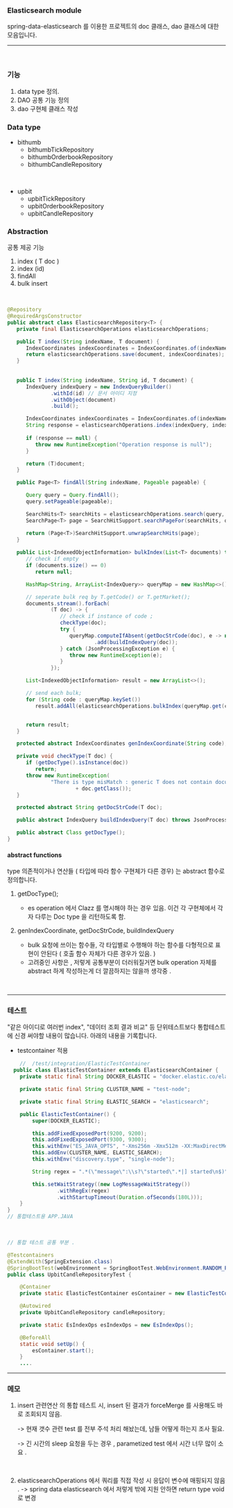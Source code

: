### Elasticsearch module

spring-data-elasticsearch 를 이용한 프로젝트의 doc 클래스, dao 클래스에 대한 모음입니다.

---

</br>

### 기능

1. data type 정의. 
2. DAO 공통 기능 정의
3. dao 구현체 클래스 작성


### Data type

- bithumb
  - bithumbTickRepository
  - bithumbOrderbookRepository
  - bithumbCandleRepository


</br>

- upbit
   - upbitTickRepository
   - upbitOrderbookRepository
   - upbitCandleRepository



###  Abstraction

공통 제공 기능
1. index ( T doc )
2. index (id)
3. findAll
4. bulk insert 

</br>

```java
@Repository
@RequiredArgsConstructor
public abstract class ElasticsearchRepository<T> {
   private final ElasticsearchOperations elasticsearchOperations;

   public T index(String indexName, T document) {
      IndexCoordinates indexCoordinates = IndexCoordinates.of(indexName);
      return elasticsearchOperations.save(document, indexCoordinates);
   }
   
   
   public T index(String indexName, String id, T document) {
      IndexQuery indexQuery = new IndexQueryBuilder()
              .withId(id) // 문서 아이디 지정
              .withObject(document)
              .build();

      IndexCoordinates indexCoordinates = IndexCoordinates.of(indexName);
      String response = elasticsearchOperations.index(indexQuery, indexCoordinates);
	  
      if (response == null) {
         throw new RuntimeException("Operation response is null");
      }

      return (T)document;
   }

   public Page<T> findAll(String indexName, Pageable pageable) {

      Query query = Query.findAll();
      query.setPageable(pageable);

      SearchHits<T> searchHits = elasticsearchOperations.search(query, getDocType(), IndexCoordinates.of(indexName));
      SearchPage<T> page = SearchHitSupport.searchPageFor(searchHits, query.getPageable());

      return (Page<T>)SearchHitSupport.unwrapSearchHits(page);
   }
   
   public List<IndexedObjectInformation> bulkIndex(List<T> documents) throws JsonProcessingException {
      // check if empty
      if (documents.size() == 0)
         return null;

      HashMap<String, ArrayList<IndexQuery>> queryMap = new HashMap<>();

      // seperate bulk req by T.getCode() or T.getMarket();
      documents.stream().forEach(
              (T doc) -> {
                 // check if instance of code ;
                 checkType(doc);
                 try {
                    queryMap.computeIfAbsent(getDocStrCode(doc), e -> new ArrayList<IndexQuery>())
                            .add(buildIndexQuery(doc));
                 } catch (JsonProcessingException e) {
                    throw new RuntimeException(e);
                 }
              });

      List<IndexedObjectInformation> result = new ArrayList<>();

      // send each bulk;
      for (String code : queryMap.keySet())
         result.addAll(elasticsearchOperations.bulkIndex(queryMap.get(code), genIndexCoordinate(code)));


      return result;
   }

   protected abstract IndexCoordinates genIndexCoordinate(String code);

   private void checkType(T doc) {
      if (getDocType().isInstance(doc))
         return;
      throw new RuntimeException(
              "There is type misMatch : generic T does not contain document |  T : " + getDocType() + " | doc: "
                      + doc.getClass());
   }

   protected abstract String getDocStrCode(T doc);

   public abstract IndexQuery buildIndexQuery(T doc) throws JsonProcessingException;

   public abstract Class getDocType();
}
```

#### abstract functions 

type 의존적이거나 연산들 ( 타입에 따라 함수 구현체가 다른 경우) 는 abstract 함수로 정의합니다.

1. getDocType(); 
   - es operation 에서 Clazz 를 명시해야 하는 경우 있음. 이건 각 구현체에서 각자 다루는 Doc type 을 리턴하도록 함.



2. genIndexCoordinate,  getDocStrCode, buildIndexQuery
   - bulk 요청에 쓰이는 함수들, 각 타입별로 수행해야 하는 함수를 다형적으로 표현이 안된다 ( 호출 함수 자체가 다른 경우가 있음. )
   - 고려중인 사항은 , 저렇게 공통부분이 더러워질거면  bulk operation 자체를 abstract 하게 작성하는게 더 깔끔하지는 않을까 생각중 . 

</br>


---

### 테스트 
"같은 아이디로 여러번  index", "데이터 조회 결과 비교" 등 단위테스트보다 통합테스트에 신경 써야할 내용이 많습니다. 아래의 내용을 기록합니다. 

- testcontainer 적용
```java
    //  /test/integration/ElasticTestContainer
  public class ElasticTestContainer extends ElasticsearchContainer {
    private static final String DOCKER_ELASTIC = "docker.elastic.co/elasticsearch/elasticsearch:7.9.1";

    private static final String CLUSTER_NAME = "test-node";

    private static final String ELASTIC_SEARCH = "elasticsearch";

    public ElasticTestContainer() {
        super(DOCKER_ELASTIC);

        this.addFixedExposedPort(9200, 9200);
        this.addFixedExposedPort(9300, 9300);
        this.withEnv("ES_JAVA_OPTS", "-Xms256m -Xmx512m -XX:MaxDirectMemorySize=536870912");
        this.addEnv(CLUSTER_NAME, ELASTIC_SEARCH);
        this.withEnv("discovery.type", "single-node");

        String regex = ".*(\"message\":\\s?\"started\".*|] started\n$)";

        this.setWaitStrategy((new LogMessageWaitStrategy())
                .withRegEx(regex)
                .withStartupTimeout(Duration.ofSeconds(180L)));
    }
}
// 통합테스트용 APP.JAVA

```

</br>


```java
// 통합 테스트 공통 부분 .

@Testcontainers
@ExtendWith(SpringExtension.class)
@SpringBootTest(webEnvironment = SpringBootTest.WebEnvironment.RANDOM_PORT)
public class UpbitCandleRepositoryTest {

    @Container
    private static ElasticTestContainer esContainer = new ElasticTestContainer();

    @Autowired
    private UpbitCandleRepository candleRepository;

    private static EsIndexOps esIndexOps = new EsIndexOps();

    @BeforeAll
    static void setUp() {
        esContainer.start();
    }
    ....

```

---
### 메모

1.  insert 관련연산 의 통합 테스트 시,  insert 된 결과가 forceMerge 를 사용해도 바로 조회되지 않음.

      -> 현재 갯수 관련 test 를 전부 주석 처리 해놨는데, 남들 어떻게 하는지 조사 필요.

      -> 긴 시간의 sleep 요청을 두는 경우 , parametized test 에서 시간 너무 많이 소요 .




</br>

2. elasticsearchOperations 에서 쿼리를 직접 작성 시 응답이 변수에 매핑되지 않음 .
   -> spring data elasticsearch  에서 저렇게 밖에 지원 안하면 return type void 로 변경     
